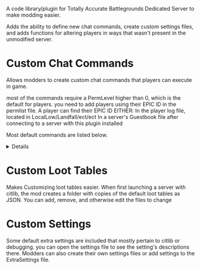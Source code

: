 A code library/plugin for Totally Accurate Battlegrounds Dedicated Server to make modding easier. 

Adds the ability to define new chat commands, create custom settings files, and adds functions for altering players in ways that wasn't present in the unmodified server.

<h1>Custom Chat Commands</h1>
Allows modders to create custom chat commands that players can execute in game.

most of the commands require a PermLevel higher than 0, which is the default for players. you need to add players using their EPIC ID in the permlist file. 
A player can find their EPIC ID EITHER:
In the player log file, located in LocalLow/Landfall/ect/ect
In a server's Guestbook file after connecting to a server with this plugin installed

Most default commands are listed below.
<details>


These commands are used in-game, not in the console!

<br>
<br>

Gets the permission status of the player

Perm Level: 1

`/perm-get <player>`

<br>

Starts the countdown timer

Perm Level: 1

`/start [time]`

<br>

Gets the ID of a player with the given name.

Perm Level: 1

`/id <name>`

<br>

Gets the NAME of a player with the given byte playerindex.

Perm Level: 1

`/name [id]`

<br>

Gets the epic id of a player with the given name or index

Perm Level: 1

`/epic <name>`

<br>

Changes or queries a player's team

Perm Level: 2

`/team <get|set> <player> [index](if setting)`

<br>

Brings the command user to the specified player

Perm Level: 2

`/goto <player>`

<br>

Brings a player to the command user

Perm Level: 2

`/bring <player>`

<br>

lists different things in the console.

Perm Level: 2

`/list <teams|players|playerrefs|all>`

<br>

Sends the first player to the second player

Perm Level: 2

`/send <player> <player>`

<br>

gives the user an item with an optional amount

Perm Level: 2

`/give [id] [amount(optional)]`

<br>

gives the target an item with an optional amount

Perm Level: 2

`/gift <player> [id] [amount(optional)]`

<br>

SETS the permission status of the player!

Perm Level: 4

`/perm-set <player>`
</details>

<h1>Custom Loot Tables</h1>

Makes Customizing loot tables easier. When first launching a server with citlib, the mod creates a folder with copies of the default loot tables as JSON. You can add, remove, and otherwise edit the files to change

<h1>Custom Settings</h1>

Some default extra settings are included that mostly pertain to citlib or debugging. you can open the settings file to see the setting's descriptions there. Modders can also create their own settings files or add settings to the ExtraSettings file.
